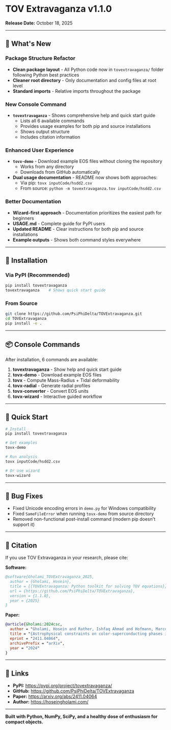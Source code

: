 # TOV Extravaganza v1.1.0

**Release Date:** October 18, 2025

---

## 🎉 What's New

### Package Structure Refactor
- **Clean package layout** - All Python code now in `tovextravaganza/` folder following Python best practices
- **Cleaner root directory** - Only documentation and config files at root level
- **Standard imports** - Relative imports throughout the package

### New Console Command
- **`tovextravaganza`** - Shows comprehensive help and quick start guide
  - Lists all 6 available commands
  - Provides usage examples for both pip and source installations
  - Shows output structure
  - Includes citation information

### Enhanced User Experience
- **`tovx-demo`** - Download example EOS files without cloning the repository
  - Works from any directory
  - Downloads from GitHub automatically
- **Dual usage documentation** - README now shows both approaches:
  - Via pip: `tovx inputCode/hsdd2.csv`
  - From source: `python -m tovextravaganza.tov inputCode/hsdd2.csv`

### Better Documentation
- **Wizard-first approach** - Documentation prioritizes the easiest path for beginners
- **USAGE.md** - Complete guide for PyPI users
- **Updated README** - Clear instructions for both pip and source installations
- **Example outputs** - Shows both command styles everywhere

---

## 🚀 Installation

### Via PyPI (Recommended)
```bash
pip install tovextravaganza
tovextravaganza    # Shows quick start guide
```

### From Source
```bash
git clone https://github.com/PsiPhiDelta/TOVExtravaganza.git
cd TOVExtravaganza
pip install -e .
```

---

## 📦 Console Commands

After installation, 6 commands are available:

1. **tovextravaganza** - Show help and quick start guide
2. **tovx-demo** - Download example EOS files
3. **tovx** - Compute Mass-Radius + Tidal deformability
4. **tovx-radial** - Generate radial profiles
5. **tovx-converter** - Convert EOS units
6. **tovx-wizard** - Interactive guided workflow

---

## 🎯 Quick Start

```bash
# Install
pip install tovextravaganza

# Get examples
tovx-demo

# Run analysis
tovx inputCode/hsdd2.csv

# Or use wizard
tovx-wizard
```

---

## 🐛 Bug Fixes
- Fixed Unicode encoding errors in `demo.py` for Windows compatibility
- Fixed `SameFileError` when running `tovx-demo` from source directory
- Removed non-functional post-install command (modern pip doesn't support it)

---

## 📖 Citation

If you use TOV Extravaganza in your research, please cite:

**Software:**
```bibtex
@software{Gholami_TOVExtravaganza_2025,
  author = {Gholami, Hosein},
  title = {{TOVExtravaganza: Python toolkit for solving TOV equations}},
  url = {https://github.com/PsiPhiDelta/TOVExtravaganza},
  version = {1.1.0},
  year = {2025}
}
```

**Paper:**
```bibtex
@article{Gholami:2024csc,
  author = "Gholami, Hosein and Rather, Ishfaq Ahmad and Hofmann, Marco and Buballa, Michael and Schaffner-Bielich, J{\"u}rgen",
  title = "{Astrophysical constraints on color-superconducting phases in compact stars}",
  eprint = "2411.04064",
  archivePrefix = "arXiv",
  year = "2024"
}
```

---

## 🔗 Links

- **PyPI:** https://pypi.org/project/tovextravaganza/
- **GitHub:** https://github.com/PsiPhiDelta/TOVExtravaganza
- **Paper:** https://arxiv.org/abs/2411.04064
- **Author:** https://hoseingholami.com/

---

**Built with Python, NumPy, SciPy, and a healthy dose of enthusiasm for compact objects.**

